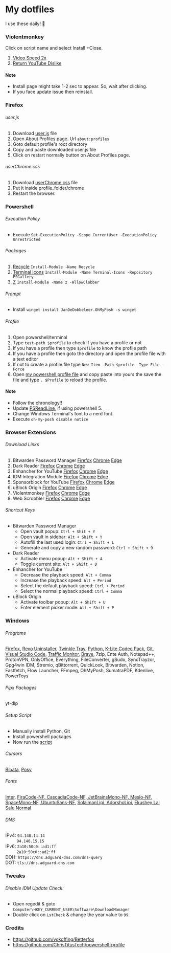 # My dotfiles
I use these daily! 👀

### Violentmonkey
Click on script name and select Install +Close.
1. [Video Speed 2x](https://raw.githubusercontent.com/fahim-ahmed05/dotfiles/main/videoSpeed2x.user.js)
2. [Return YouTube Dislike](https://github.com/Anarios/return-youtube-dislike/raw/main/Extensions/UserScript/Return%20Youtube%20Dislike.user.js)

#### Note
- Install page might take 1-2 sec to appear. So, wait after clicking.
- If you face update issue then reinstall. 

### Firefox
###### user.js
1. Download [user.js](https://github.com/fahim-ahmed05/dotfiles/blob/main/user.js) file 
2. Open About Profiles page. Url `about:profiles`
3. Goto default profile's root directory
4. Copy and paste downloaded user.js file
5. Click on restart normally button on About Profiles page.

###### userChrome.css
1. Download [userChrome.css](https://github.com/fahim-ahmed05/dotfiles/blob/main/userChrome.css) file
2. Put it inside profile_folder/chrome
3. Restart the browser.

### Powershell
###### Execution Policy
- Execute `Set-ExecutionPolicy -Scope CurrentUser -ExecutionPolicy Unrestricted`

###### Packages
1. [Recycle](https://www.powershellgallery.com/packages/Recycle) `Install-Module -Name Recycle`
2. [Terminal Icons](https://github.com/devblackops/Terminal-Icons) `Install-Module -Name Terminal-Icons -Repository PSGallery`
3. [Z](https://www.powershellgallery.com/packages/z) `Install-Module -Name z -AllowClobber`

###### Prompt
- Install `winget install JanDeDobbeleer.OhMyPosh -s winget`

###### Profile
1. Open powershell/terminal
2. Type `test-path $profile` to check if you have a profile or not
3. If you have a profile then type `$profile` to know the profile path
4. If you have a profile then goto the directory and open the profile file with a text editor
5. If not to create a profile file type `New-Item -Path $profile -Type File -Force` 
6. Open [my powershell profile file](https://github.com/fahim-ahmed05/dotfiles/blob/main/Microsoft.PowerShell_profile.ps1) and copy paste into yours the save the file and type `. $Profile` to reload the profile.

#### Note
- Follow the chronology!! 
- Update [PSReadLine](https://github.com/PowerShell/PSReadLine), if using powershell 5.
- Change Windows Terminal's font to a nerd font.
- Execute `oh-my-posh disable notice`

### Browser Extensions
###### Download Links
1. Bitwarden Password Manager [Firefox](https://addons.mozilla.org/en-US/firefox/addon/bitwarden-password-manager/) [Chrome](https://chromewebstore.google.com/detail/bitwarden-password-manage/nngceckbapebfimnlniiiahkandclblb) [Edge](https://microsoftedge.microsoft.com/addons/detail/bitwarden-password-manage/jbkfoedolllekgbhcbcoahefnbanhhlh)
2. Dark Reader [Firefox](https://addons.mozilla.org/en-US/firefox/addon/darkreader/) [Chrome](https://chromewebstore.google.com/detail/dark-reader/eimadpbcbfnmbkopoojfekhnkhdbieeh) [Edge](https://microsoftedge.microsoft.com/addons/detail/dark-reader/ifoakfbpdcdoeenechcleahebpibofpc)
3. Enhancher for YouTube [Firefox](https://addons.mozilla.org/en-US/firefox/addon/enhancer-for-youtube/) [Chrome](https://chromewebstore.google.com/detail/enhancer-for-youtube/ponfpcnoihfmfllpaingbgckeeldkhle) [Edge](https://microsoftedge.microsoft.com/addons/detail/enhancer-for-youtube%E2%84%A2/dlgfaleeejmphhnemjgiaekdbonkagkd)
4. IDM Integration Module [Firefox](https://addons.mozilla.org/en-US/firefox/addon/tonec-idm-integration-module/) [Chrome](https://chromewebstore.google.com/detail/idm-integration-module/ngpampappnmepgilojfohadhhmbhlaek) [Edge](https://microsoftedge.microsoft.com/addons/detail/idm-integration-module/llbjbkhnmlidjebalopleeepgdfgcpec)
5. Sponsorblock for YouTube [Firefox](https://addons.mozilla.org/en-US/firefox/addon/sponsorblock/) [Chrome](https://chromewebstore.google.com/detail/sponsorblock-for-youtube/mnjggcdmjocbbbhaepdhchncahnbgone) [Edge](https://microsoftedge.microsoft.com/addons/detail/sponsorblock-for-youtube-/mbmgnelfcpoecdepckhlhegpcehmpmji)
6. uBlock Origin [Firefox](https://addons.mozilla.org/en-US/firefox/addon/ublock-origin/) [Chrome](https://chromewebstore.google.com/detail/ublock-origin/cjpalhdlnbpafiamejdnhcphjbkeiagm?hl=en) [Edge](https://microsoftedge.microsoft.com/addons/detail/ublock-origin/odfafepnkmbhccpbejgmiehpchacaeak)
7. Violentmonkey [Firefox](https://addons.mozilla.org/en-US/firefox/addon/violentmonkey/) [Chrome](https://chromewebstore.google.com/detail/violentmonkey/jinjaccalgkegednnccohejagnlnfdag) [Edge](https://microsoftedge.microsoft.com/addons/detail/violentmonkey/eeagobfjdenkkddmbclomhiblgggliao)
8. Web Scrobbler [Firefox](https://addons.mozilla.org/en-US/firefox/addon/web-scrobbler/) [Chrome](https://chromewebstore.google.com/detail/web-scrobbler/hhinaapppaileiechjoiifaancjggfjm?hl=en) [Edge](https://microsoftedge.microsoft.com/addons/detail/web-scrobbler/obiekdelmkmlgnhddmmnpnfhngejbnnc)

###### Shortcut Keys
- Bitwarden Password Manager
  - Open vault popup: `Ctrl + Shit + Y`
  - Open vault in sidebar: `Alt + Shift + Y`
  - Autofill the last used login: `Ctrl + Shift + L`
  - Generate and copy a new random password: `Ctrl + Shift + 9`
- Dark Reader
  - Activate menu popup: `Alt + Shift + A`
  - Toggle current site: `Alt + Shift + D`
- Enhancher for YouTube
  - Decrease the playback speed: `Alt + Comma`
  - Increase the playback speed: `Alt + Period`
  - Select the default playback speed: `Ctrl + Period`
  - Select the normal playback speed: `Ctrl + Comma`
- uBlock Origin
  - Activate toolbar popup: `Alt + Shift + U`
  - Enter element picker mode: `Alt + Shift + P`

### Windows
###### Programs
[Firefox](https://www.mozilla.org/en-US/firefox/new/), [Revo Uninstaller](https://www.revouninstaller.com/revo-uninstaller-free-download/), [Twinkle Tray](https://apps.microsoft.com/detail/9pljwwsv01lk), [Python](https://www.python.org/downloads/), [K-Lite Codec Pack](https://codecguide.com/download_k-lite_codec_pack_standard.htm), [Git](https://git-scm.com/download/win), [Visual Studio Code](https://code.visualstudio.com/), [Traffic Monitor](https://github.com/zhongyang219/TrafficMonitor/releases), [Brave](https://brave.com/), 7zip, Ente Auth, Notepad++, ProtonVPN, OnlyOffice, Everything, FileConverter, gSudo, SyncTrayzor, Gpg4win IDM, Stremio, qBittorrent, QuickLook, Bitwarden, Notion, Fastfetch, Flow Launcher, FFmpeg, OhMyPosh, SumatraPDF, Kdenlive, PowerToys

###### Pipx Packages
yt-dlp

###### Setup Script
- Manually install Python, Git
- Install powershell packages
- Now run the [script](https://github.com/fahim-ahmed05/dotfiles/blob/main/windowsSetup.ps1)

###### Cursors
[Bibata](https://github.com/ful1e5/Bibata_Cursor), [Posy](http://www.michieldb.nl/other/cursors/)

###### Fonts
[Inter](https://rsms.me/inter/download/), [FiraCode-NF, CascadiaCode-NF, JetBrainsMono-NF, Meslo-NF, SpaceMono-NF, UbuntuSans-NF](https://github.com/ryanoasis/nerd-fonts/releases), [SolaimanLipi, AdorshoLipi](https://www.omicronlab.com/bangla-fonts.html), [Ekushey Lal Salu Normal](https://ekushey.org/fonts/)

###### DNS
IPv4: `94.140.14.14` <br/>&nbsp;&nbsp;&nbsp;&nbsp;&nbsp;&nbsp;&nbsp;&nbsp; `94.140.15.15` <br/>
IPv6: `2a10:50c0::ad1:ff` <br/>&nbsp;&nbsp;&nbsp;&nbsp;&nbsp;&nbsp;&nbsp;&nbsp; `2a10:50c0::ad2:ff` <br/>
DOH: `https://dns.adguard-dns.com/dns-query` <br/>
DOT: `tls://dns.adguard-dns.com` <br/>

### Tweaks
###### Disable IDM Update Check:
- Open regedit & goto `Computer\HKEY_CURRENT_USER\Software\DownloadManager`
- Double click on `LstCheck` & change the year value to `99`.

### Credits
- https://github.com/yokoffing/Betterfox
- https://github.com/ChrisTitusTech/powershell-profile